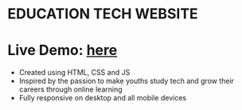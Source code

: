 # EDUCATION TECH WEBSITE

# Live Demo: [here](https://mahn-bonnie.github.io/education-tech.github.io/)

 - Created using HTML, CSS and JS
 - Inspired by the passion to make youths study tech and grow their careers through online learning
 - Fully  responsive on desktop and all mobile devices 
